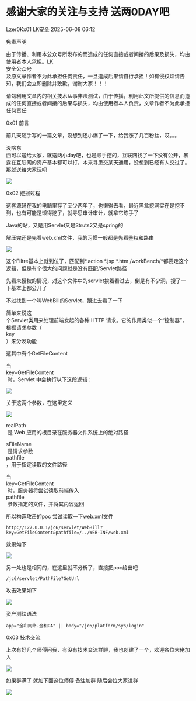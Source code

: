 #  感谢大家的关注与支持 送两0DAY吧  
Lzer0Kx01  LK安全   2025-06-08 06:12  
  
免责声明  
  
由于传播、利用本公众号所发布的而造成的任何直接或者间接的后果及损失，均由使用者本人承担。LK  
安全公众号  
及原文章作者不为此承担任何责任，一旦造成后果请自行承担！如有侵权烦请告知，我们会立即删除并致歉。谢谢大家！！！  
  
  
请勿利用文章内的相关技术从事非法测试，由于传播，利用此文所提供的信息而造成的任何直接或者间接的后果与损失，均由使用者本人负责，文章作者不为此承担任何责任  
  
  
0x01 前言  
  
前几天随手写的一篇文章，没想到还小爆了一下，给我涨了几百粉丝，哎。。。  
  
没啥东  
西可以送给大家，就送两小day吧，也是顺手挖的，互联网找了一下没有公开，暴露在互联网的资产基本都可以打，本来寻思交某天通用，没想到已经有人交过了。那就送给大家玩吧  
  
![](https://mmbiz.qpic.cn/sz_mmbiz_png/aibjdZFMRy7hr8KVhmC6emqTecicXwZE6iaQn0klFE5rvnPuLeFUXlW2DHHuDkia29BZUfThZPyBIWnj073hqMPFDQ/640?wx_fmt=png&from=appmsg "")  
  
0x02 挖掘过程  
  
这套源码在我的电脑里存了至少两年了，也懒得去看，最近黑盒挖洞实在是挖不到，也有可能是懒得挖了，就寻思审计审计，就拿它练手了  
  
Java的站，又是用Servlet又是Struts2又是spring的  
  
解压完还是先看web.xml文件，我的习惯一般都是先看鉴权和路由  
  
![](https://mmbiz.qpic.cn/sz_mmbiz_png/aibjdZFMRy7hr8KVhmC6emqTecicXwZE6iaKxlsQlHib3FtSCmcbGNSO1JibEdlOTyNOFBR3qfXJJv8kYzGQz2TzSWQ/640?wx_fmt=png&from=appmsg "")  
  
  
这个Filtre基本上就到位了，匹配到*.action *.jsp *.htm /workBench/*都要走这个逻辑，但是有个很大的问题就是没有匹配/Servlet路径  
  
先看未授权的情况，对这个文件中的servlet挨着看过去，倒是有不少洞，搜了一下基本上都公开了  
  
不过找到一个叫WebBill的Servlet，跟进去看了一下  
  
简单来说这  
个Servlet类用来处理前端发起的各种 HTTP 请求。它的作用类似一个“控制器”，根据请求参数（  
key  
）来分发功能  
  
这其中有个GetFileContent  
  
当   
key=GetFileContent  
 时，Servlet 中会执行以下这段逻辑：  
  
![](https://mmbiz.qpic.cn/sz_mmbiz_png/aibjdZFMRy7hr8KVhmC6emqTecicXwZE6iaJ55epcxm74iavN6XIwT2k5KaQESTo2mfJ6BEx0DsRoMnrQ36O7JeXnw/640?wx_fmt=png&from=appmsg "")  
  
  
关于这两个参数，在这里定义  
  
![](https://mmbiz.qpic.cn/sz_mmbiz_png/aibjdZFMRy7hr8KVhmC6emqTecicXwZE6iaOfLlTkXRBAowSiauQyY1ogrFRPfpt52FxbswnpLULu6U9lqxJFvJtQg/640?wx_fmt=png&from=appmsg "")  
  
realPath  
 是 Web 应用的根目录在服务器文件系统上的绝对路径  
  
sFileName  
 是请求参数   
pathfile  
，用于指定读取的文件路径  
  
当   
key=GetFileContent  
 时，服务器将尝试读取前端传入   
pathfile  
 参数指定的文件，并将其内容返回  
  
所以构造攻击的poc 尝试读取一下web.xml文件  
```
http://127.0.0.1/jc6/servlet/WebBill?key=GetFileContent&pathfile=/../WEB-INF/web.xml
```  
  
效果如下  
  
![](https://mmbiz.qpic.cn/sz_mmbiz_png/aibjdZFMRy7hr8KVhmC6emqTecicXwZE6iaictuLtT5xUIFr5Cib6ibGLZqTOlcRpiapTJCbyJicwz6FVxpwq8E6jW1MsA/640?wx_fmt=png&from=appmsg "")  
  
另一处也是相同的，在这里就不分析了，直接把poc给出吧  
```
/jc6/servlet/PathFile?GetUrl
```  
  
  
攻击效果如下  
  
![](https://mmbiz.qpic.cn/sz_mmbiz_png/aibjdZFMRy7hr8KVhmC6emqTecicXwZE6ia8IzoRcc51tTTgPXOdDPWGicBDsjl0SsUGqn3icZQZoQt4C19b7qIoxpQ/640?wx_fmt=png&from=appmsg "")  
  
  
资产测绘语法  
```
app="金和网络-金和OA" || body="/jc6/platform/sys/login"
```  
  
  
0x03 技术交流  
  
上次有好几个师傅问我，有没有技术交流群聊，我也创建了一个，欢迎各位大佬加入  
  
![](https://mmbiz.qpic.cn/sz_mmbiz_png/aibjdZFMRy7gR0Z8XKgMkVh5hf1dfr4Cic15PS7xoeVicPOQdjOIibrZba6osNLtsX6ia2oxwsQ1UYGzzI5tvF04lvg/640?wx_fmt=png&from=appmsg "")  
  
如果群满了 就加下面这位师傅 备注加群 随后会拉大家进群  
  
![](https://mmbiz.qpic.cn/sz_mmbiz_png/aibjdZFMRy7gR0Z8XKgMkVh5hf1dfr4Cic2NQa9HBdiauxhxn2aOhwiayBeQTo4JIRNZZz51L96CGrHZDyAQR2GS6w/640?wx_fmt=png&from=appmsg "")  
  
  
